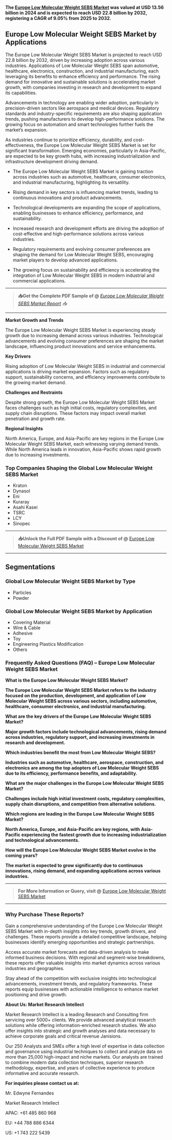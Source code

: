 <p><strong>The <a href="https://www.marketresearchintellect.com/download-sample/?rid=953623&amp;utm_source=Pulse-April-Europe&amp;utm_medium=852">Europe Low Molecular Weight SEBS Market</a> was valued at USD 13.56 billion in 2024 and is expected to reach USD 22.8 billion by 2032, registering a CAGR of 9.05% from 2025 to 2032.</strong></p><h2>Europe Low Molecular Weight SEBS Market by Applications&nbsp;</h2><p><p>The Europe Low Molecular Weight SEBS Market is projected to reach USD 22.8 billion by 2032, driven by increasing adoption across various industries. Applications of Low Molecular Weight SEBS span automotive, healthcare, electronics, construction, and industrial manufacturing, each leveraging its benefits to enhance efficiency and performance. The rising demand for innovative and sustainable solutions is accelerating market growth, with companies investing in research and development to expand its capabilities.</p><p>Advancements in technology are enabling wider adoption, particularly in precision-driven sectors like aerospace and medical devices. Regulatory standards and industry-specific requirements are also shaping application trends, pushing manufacturers to develop high-performance solutions. The growing focus on automation and smart technologies further fuels the market&rsquo;s expansion.</p><p>As industries continue to prioritize efficiency, durability, and cost-effectiveness, the Europe Low Molecular Weight SEBS Market is set for significant transformation. Emerging economies, particularly in Asia-Pacific, are expected to be key growth hubs, with increasing industrialization and infrastructure development driving demand.</p></p><ul><li><p>The Europe Low Molecular Weight SEBS Market is gaining traction across industries such as automotive, healthcare, consumer electronics, and industrial manufacturing, highlighting its versatility.</p></li><li><p>Rising demand in key sectors is influencing market trends, leading to continuous innovations and product advancements.</p></li><li><p>Technological developments are expanding the scope of applications, enabling businesses to enhance efficiency, performance, and sustainability.</p></li><li><p>Increased research and development efforts are driving the adoption of cost-effective and high-performance solutions across various industries.</p></li><li><p>Regulatory requirements and evolving consumer preferences are shaping the demand for Low Molecular Weight SEBS, encouraging market players to develop advanced applications.</p></li><li><p>The growing focus on sustainability and efficiency is accelerating the integration of Low Molecular Weight SEBS in modern industrial and commercial applications.</p></li></ul><hr /><blockquote><p><strong><span class="font-[700]">📥Get the Complete PDF Sample of @ </span></strong><em><span class="font-[700]"><a href="https://www.marketresearchintellect.com/download-sample/?rid=953623&amp;utm_source=Pulse-April-Europe&amp;utm_medium=852" target="_blank" data-tracking-control-name="article-ssr-frontend-pulse_little-text-block" data-tracking-will-navigate="" data-test-link="">Europe Low Molecular Weight SEBS Market Report</a>&nbsp;📥</span></em></p></blockquote><hr /><p class="" data-start="77" data-end="360"><strong data-start="77" data-end="105">Market Growth and Trends</strong></p><p class="" data-start="77" data-end="360">The Europe Low Molecular Weight SEBS Market is experiencing steady growth due to increasing demand across various industries. Technological advancements and evolving consumer preferences are shaping the market landscape, influencing product innovations and service enhancements.</p><p class="" data-start="362" data-end="606"><strong data-start="362" data-end="377">Key Drivers</strong></p><p class="" data-start="362" data-end="606">Rising adoption of Low Molecular Weight SEBS in industrial and commercial applications is driving market expansion. Factors such as regulatory support, sustainability concerns, and efficiency improvements contribute to the growing market demand.</p><p class="" data-start="608" data-end="849"><strong data-start="608" data-end="637">Challenges and Restraints</strong></p><p class="" data-start="608" data-end="849">Despite strong growth, the Europe Low Molecular Weight SEBS Market faces challenges such as high initial costs, regulatory complexities, and supply chain disruptions. These factors may impact overall market penetration and growth rate.</p><p class="" data-start="851" data-end="1095"><strong data-start="851" data-end="872">Regional Insights</strong></p><p class="" data-start="851" data-end="1095">North America, Europe, and Asia-Pacific are key regions in the Europe Low Molecular Weight SEBS Market, each witnessing varying demand trends. While North America leads in innovation, Asia-Pacific shows rapid growth due to increasing investments.</p><p><h3>Top Companies Shaping the Global Low Molecular Weight SEBS Market </h3><ul><li>Kraton</li><li>Dynasol</li><li>Eni</li><li>Kuraray</li><li>Asahi Kasei</li><li>TSRC</li><li>LCY</li><li>Sinopec</li></ul></p><hr /><blockquote><p><strong>📥Unlock the Full PDF Sample with a Discount of @</strong> <a href="https://www.marketresearchintellect.com/ask-for-discount/?rid=953623&amp;utm_source=Pulse-April-Europe&amp;utm_medium=852">Europe Low Molecular Weight SEBS Market</a></p></blockquote><hr /><p><h2>Segmentations</h2><h3>Global Low Molecular Weight SEBS Market by Type</h3><ul><li>Particles</li><li>Powder</li></ul><h3>Global Low Molecular Weight SEBS Market by Application</h3><ul><li>Covering Material</li><li>Wire & Cable</li><li>Adhesive</li><li>Toy</li><li>Engineering Plastics Modification</li><li>Others</li></ul></p><h3><strong>Frequently Asked Questions (FAQ) &ndash; Europe Low Molecular Weight SEBS Market</strong></h3><p><strong>What is the Europe Low Molecular Weight SEBS Market?</strong></p><p><strong>The Europe Low Molecular Weight SEBS Market refers to the industry focused on the production, development, and application of Low Molecular Weight SEBS across various sectors, including automotive, healthcare, consumer electronics, and industrial manufacturing.</strong></p><p><strong>What are the key drivers of the Europe Low Molecular Weight SEBS Market?</strong></p><p><strong>Major growth factors include technological advancements, rising demand across industries, regulatory support, and increasing investments in research and development.</strong></p><p><strong>Which industries benefit the most from Low Molecular Weight SEBS?</strong></p><p><strong>Industries such as automotive, healthcare, aerospace, construction, and electronics are among the top adopters of Low Molecular Weight SEBS due to its efficiency, performance benefits, and adaptability.</strong></p><p><strong>What are the major challenges in the Europe Low Molecular Weight SEBS Market?</strong></p><p><strong>Challenges include high initial investment costs, regulatory complexities, supply chain disruptions, and competition from alternative solutions.</strong></p><p><strong>Which regions are leading in the Europe Low Molecular Weight SEBS Market?</strong></p><p><strong>North America, Europe, and Asia-Pacific are key regions, with Asia-Pacific experiencing the fastest growth due to increasing industrialization and technological advancements.</strong></p><p><strong>How will the Europe Low Molecular Weight SEBS Market evolve in the coming years?</strong></p><p><strong>The market is expected to grow significantly due to continuous innovations, rising demand, and expanding applications across various industries.</strong></p><hr /><blockquote><p><span class="font-[700]"><strong>For More Information or Query, visit&nbsp;@</strong>&nbsp;</span><span class="font-[700]"><a href="https://www.marketresearchintellect.com/product/global-low-molecular-weight-sebs-market/?utm_source=Linkedin&utm_medium=852" target="_blank" data-tracking-control-name="article-ssr-frontend-pulse_little-text-block" data-tracking-will-navigate="" data-test-link="">Europe Low Molecular Weight SEBS Market</a></span></p></blockquote><hr /><h3><strong data-start="0" data-end="31">Why Purchase These Reports?</strong></h3><p class="" data-start="35" data-end="297">Gain a comprehensive understanding of the Europe Low Molecular Weight SEBS Market with in-depth insights into key trends, growth drivers, and challenges. These reports provide a detailed competitive landscape, helping businesses identify emerging opportunities and strategic partnerships.</p><p class="" data-start="299" data-end="540">Access accurate market forecasts and data-driven analysis to make informed business decisions. With regional and segment-wise breakdowns, these reports offer valuable insights into market dynamics across various industries and geographies.</p><p class="" data-start="542" data-end="784">Stay ahead of the competition with exclusive insights into technological advancements, investment trends, and regulatory frameworks. These reports equip businesses with actionable intelligence to enhance market positioning and drive growth.</p><p><strong><span class="font-[700]">About Us: Market Research Intellect</span></strong></p><p><span class="">Market Research Intellect is a leading Research and Consulting firm servicing over 5000+ clients. We provide advanced analytical research solutions while offering information-enriched research studies.&nbsp;</span>We also offer insights into strategic and growth analyses and data necessary to achieve corporate goals and critical revenue Janisions.</p><p><span class="">Our 250 Analysts and SMEs offer a high level of expertise in data collection and governance using industrial techniques to collect and analyze data on more than 25,000 high-impact and niche markets. Our analysts are trained to combine modern data collection techniques, superior research methodology, expertise, and years of collective experience to produce informative and accurate research.</span></p><p><strong>For inquiries please contact us at:</strong></p><p>Mr. Edwyne Fernandes</p><p>Market Research Intellect</p><p>APAC: +61 485 860 968</p><p>EU: +44 788 886 6344</p><p>US: +1 743 222 5439</p>